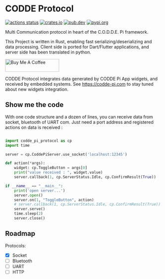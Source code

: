 # CODDE Protocol

[![actions status](https://img.shields.io/github/actions/workflow/status/PyO3/pyo3/ci.yml?branch=main&logo=github&style=)](https://github.com/codde-pi/codde_protocol/actions)
[![crates.io](https://img.shields.io/crates/v/pyo3?logo=rust)](https://crates.io/crates/codde_protocol)
[![pub.dev](https://img.shields.io/pub/v/flutter_rust_bridge.svg?include_prereleases&color=blue)](https://pub.dev/packages/codde_protocol)
[![pypi.org](https://img.shields.io/pypi/v/maturin.svg?logo=python&style=flat-square)](https://pypi.org/project/codde_protocol)

Multi Communication protocol in heart of the C.O.D.D.E. Pi framework.

This Project is written in Rust, enabling fast serializing/deserializing and data processing.
Client side is ported for Dart/Flutter applications, and server side has been translated in python.

<a href="https://www.buymeacoffee.com/wddm" target="_blank"><img src="https://cdn.buymeacoffee.com/buttons/default-orange.png" alt="Buy Me A Coffee" height="41" width="174"></a>

CODDE Protocol integrates data generated by CODDE Pi App widgets, and received by embedded systems. See https://codde-pi.com to stay tuned about new widgets integration.

## Show me the code

With one code structure and a dozen of lines, you can receive data from socket, bluetooth of UART com. Just need a port address and registered actions on data is received :

```python

import codde_pi_protocol as cp
import time

server = cp.CoddePiServer.use_socket('localhost:12345')

def action(*args):
    widget: cp.ToggleButton = args[0]
    print("value received : ", widget.value)
    server.callback(1, cp.ServerStatus.Idle, cp.ConfirmResult(True))

if __name__ == "__main__":
    print('open server...')
    server.open()
    server.on(1, "ToggleButton", action)
    # server.callback(1, cp.ServerStatus.Idle, cp.ConfirmResult(True))
    server.serve()
    time.sleep(2)
    server.close()

```

## Roadmap

Protocols:

- [x] Socket
- [ ] Bluetooth
- [ ] UART
- [ ] HTTP
